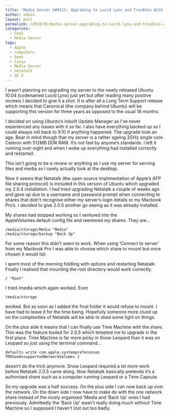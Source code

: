 ```yaml
---
title: 'Media Server &#8211; Upgrading to Lucid Lynx and Troubles With Netatalk'
author: admin
layout: post
permalink: /2010/05/media-server-upgrading-to-lucid-lynx-and-troubles-with-netatalk/
categories:
  - Geek
  - Media Server
tags:
  - Apple
  - computers
  - Geek
  - linux
  - Media Server
  - netatalk
  - OS X
---
```

I wasn&#8217;t planning on upgrading my server to the newly released Ubuntu 10.04 (codenamed Lucid Lynx) just yet but after reading many positive reviews I decided to give it a shot. It is after all a Long Term Support release which means that Canonical (the company behind Ubuntu) will be supporting this version for three years as opposed to the usual 18 months.

I decided on using Ubuntu&#8217;s inbuilt Update Manager as I&#8217;ve never experienced any issues with it so far. I also have everything backed up so I could always roll back to 9.10 if anything happened. The upgrade took an age. Bear in mind though that my server is a rather ageing 2GHz single core Celeron with 512MB DDR RAM. It&#8217;s not fast by anyone&#8217;s standards. I left it running over night and when I woke up everything had installed correctly and restarted.

This isn&#8217;t going to be a review or anything as I use my server for serving files and media so I rarely actually look at the desktop.

Now it seems that Netatalk (the open source implimentation of Apple&#8217;s AFP file sharing protocol) is included in this version of Ubuntu which upgraded my 2.0.4 installation. I had tried upgrading Netatalk a couple of weeks ago and gave up due to a username and password prompt when connecting to shares that didn&#8217;t recognise either my server&#8217;s login details or my Macbook Pro&#8217;s. I decided to give 2.0.5 another go seeing as it was already installed.

My shares had stopped working so I ventured into the AppleVolumes.default config file and reentered my shares. They are&#8230;

    /media/storage/Media "Media"
    /media/storage/backup "Back Up"

For some reason this didn&#8217;t seem to work. When using &#8216;Connect to server&#8217; from my Macbook Pro I was able to choose which share to mount but once chosen it would fail.

I spent most of the morning fiddling with options and restarting Netatalk. Finally I realised that mounting the root directory would work correctly.

    / "Root"

I tried /media which again worked. Even

    /media/storage

worked. But as soon as I added the final folder it would refuse to mount. I have had to leave it for the time being. Hopefully someone more clued up on the complexities of Netatalk will be able to shed some light on things.

On the plus side it means that I can finally use Time Machine with the share. This was the feature touted for 2.0.5 which tempted me to upgrade in the first place. Time Machine is far more picky in Snow Leopard than it was on Leopard so just using the terminal command&#8230;

    defaults write com.apple.systempreferences TMShowUnsupportedNetworkVolumes 1

doesn&#8217;t do the trick anymore. Snow Leopard required a lot more work before Netatalk 2.0.5 came along. Now Netatalk basically pretends it&#8217;s a authorised share such as a computer running Leopard or a Time Capsule.

So my upgrade was a half success. On the plus side I can now back up over the network. On the down side I now have to make do with the one network share instead of the nicely organised &#8216;Media and &#8216;Back Up&#8217; ones I had previously. Admittedly the &#8216;Back Up&#8217; wasn&#8217;t really doing much without Time Machine so I supposed I haven&#8217;t lost out too badly.